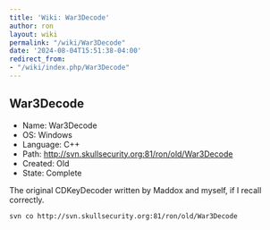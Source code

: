 ```yaml
---
title: 'Wiki: War3Decode'
author: ron
layout: wiki
permalink: "/wiki/War3Decode"
date: '2024-08-04T15:51:38-04:00'
redirect_from:
- "/wiki/index.php/War3Decode"
---
```


## War3Decode

-   Name: War3Decode
-   OS: Windows
-   Language: C++
-   Path: <http://svn.skullsecurity.org:81/ron/old/War3Decode>
-   Created: Old
-   State: Complete

The original CDKeyDecoder written by Maddox and myself, if I recall correctly.

    svn co http://svn.skullsecurity.org:81/ron/old/War3Decode
